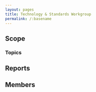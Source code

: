 ```yaml
---
layout: pages
title: Technology & Standards Workgroup
permalink: /:basename
---
```


## Scope

### Topics 

## Reports


## Members






